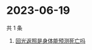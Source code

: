 # 2023-06-19

共 1 条

<!-- BEGIN -->
<!-- 最后更新时间 Mon Jun 19 2023 04:07:23 GMT+0800 (China Standard Time) -->

1. [回光返照是身体能预测死亡吗](https://www.zhihu.com/search?q=回光返照是身体能预测死亡吗)

<!-- END -->
